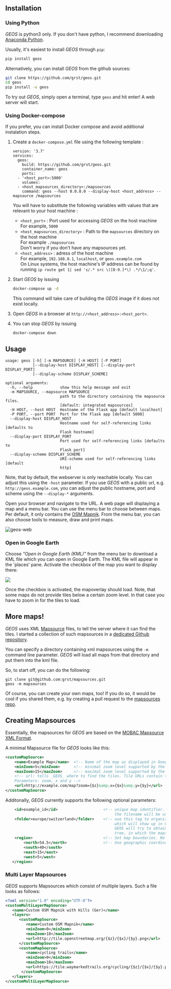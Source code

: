 ## Installation

### Using Python
_GEOS_ is python3 only. If you don't have python, I recommend downloading
[Anaconda Python](https://www.continuum.io/downloads).

Usually, it's easiest to install _GEOS_ through `pip`:

```sh
pip install geos
```

Alternatively, you can install _GEOS_ from the github sources:
```sh
git clone https://github.com/grst/geos.git
cd geos
pip install -e geos
```

To try out _GEOS_, simply open a terminal, type `geos` and hit enter! A web server will start.

### Using Docker-compose

If you prefer, you can install Docker compose and avoid additional instalation steps.

1. Create a `docker-compose.yml` file using the following template :
   ```docker-compose
   version: '3.7'
   services:
     geos:
       build: https://github.com/grst/geos.git
       container_name: geos
       ports:
	 - '<host_port>:5000'
       volumes:
	 - <host_mapsources_directory>:/mapsources
       command: geos --host 0.0.0.0 --display-host <host_address> --mapsource /mapsources
   ```

   You will have to substitute the following variables with values that are relevant to your host machine :

   - `<host_port>` : Port used for accessing _GEOS_ on the host machine <br/>
     For example, `5000`
   - `<host_mapsources_directory>` : Path to the `mapsources` directory on the host machine <br/>
     For example `./mapsources` <br/>
     Don't worry if you don't have any mapsources yet.
   - `<host_address>` : adress of the host machine <br/>
     For example, `192.168.0.1`, `localhost`, or `geos.example.com` <br/>
     On Linux systems, the host machine's IP address can be found by running `ip route get 1| sed 's/.* src \([0-9.]*\) .*/\1/;q'`.

2. Start _GEOS_ by issuing
   ```sh
   docker-compose up -d
   ```
   This command will take care of building the _GEOS_ image if it does not exist locally.

3. Open _GEOS_ in a browser at `http://<host_address>:<host_port>`.

4. You can stop _GEOS_ by issuing
   ```sh
   docker-compose down
   ```

## Usage
```
usage: geos [-h] [-m MAPSOURCE] [-H HOST] [-P PORT]
            [--display-host DISPLAY_HOST] [--display-port DISPLAY_PORT]
            [--display-scheme DISPLAY_SCHEME]

optional arguments:
  -h, --help            show this help message and exit
  -m MAPSOURCE, --mapsource MAPSOURCE
                        path to the directory containing the mapsource files.
                        [default: integrated mapsources]
  -H HOST, --host HOST  Hostname of the Flask app [default localhost]
  -P PORT, --port PORT  Port for the Flask app [default 5000]
  --display-host DISPLAY_HOST
                        Hostname used for self-referencing links [defaults to
                        Flask hostname]
  --display-port DISPLAY_PORT
                        Port used for self-referencing links [defaults to
                        Flask port]
  --display-scheme DISPLAY_SCHEME
                        URI-scheme used for self-referencing links [default
                        http]
```

Note, that by default, the webserver is only reachable locally. You can adjust this using the `-host` parameter. If you use _GEOS_ with a public url, e.g. `http://geos.example.com`, you can adjust the public hostname, port and scheme using the `--display-*` arguments. 

Open your browser and navigate to the URL. A web page will displaying a map and a menu bar.
You can use the menu bar to choose between maps. Per default, it only contains the
[OSM Mapnik](https://wiki.openstreetmap.org/wiki/Mapnik).
From the menu bar, you can also choose tools to measure, draw and print maps.

![geos-web](_static/geos_web.png)

### Open in Google Earth
Choose *"Open in Google Earth (KML)"* from the menu bar to download a KML file which you can open in Google Earth.
The KML file will appear in the 'places' pane. Activate the checkbox
of the map you want to display there:

![](_static/ge-places.png)

Once the checkbox is activated, the mapoverlay should load.
Note, that some maps do not provide tiles below a certain zoom level.
In that case you have to zoom in for the tiles to load.

## More maps!
_GEOS_ uses XML [Mapsource](http://mobac.sourceforge.net/wiki/index.php/Custom_XML_Map_Sources#Simple_custom_map_sources)
files, to tell the server where it can find the tiles. I started a collection of such mapsources in a
[dedicated Github repository](https://github.com/grst/mapsources).

You can specify a directory containing xml mapsources using the `-m` command line parameter.
_GEOS_ will load all maps from that directory and put them into the kml file.

So, to start off, you can do the following:
```
git clone git@github.com:grst/mapsources.git
geos -m mapsources
```

Of course, you can create your own maps, too! If you do so, it would be cool if you shared them,
 e.g. by creating a pull request to the [mapsources repo](https://github.com/grst/mapsources).

## Creating Mapsources
Essentially, the mapsources for _GEOS_ are based on the [MOBAC Mapsource XML Format](http://mobac.sourceforge.net/wiki/index.php/Custom_XML_Map_Sources#Simple_custom_map_sources).

A minimal Mapsource file for _GEOS_ looks like this:
```xml
<customMapSource>
    <name>Example Map</name>  <!-- Name of the map as displayed in Google Earth -->
    <minZoom>5</minZoom>      <!-- minimal zoom level supported by the web map -->
    <maxZoom>15</maxZoom>     <!-- maximal zoom level supported by the web map -->
    <!-- url: tells _GEOS_ where to find the tiles. Tile URLs contain three
    Parameters: zoom, x and y -->
    <url>http://example.com/map?zoom={$z}&amp;x={$x}&amp;y={$y}</url>
</customMapSource>
```

Additonally, _GEOS_ currently supports the following optional parameters:
```xml
    <id>example_id</id>                    <!-- unique map identifier. If not specified,
                                                the filename will be used as id -->
    <folder>europe/switzerland</folder>    <!-- use this tag to organize your maps in Folders
                                                which will show up in Google Earth. If not specified,
                                                GEOS will try to obtain the folder from the directory
                                                tree, in which the mapsources are saved in. -->
    <region>                               <!-- Set map boundaries. No tiles will load outside -->
        <north>54.5</north>                <!-- Use geographic coordinates here.  -->
        <south>40</south>
        <east>15</east>
        <west>5</west>
   </region>
```

### Multi Layer Mapsources
_GEOS_ supports Mapsources which consist of multiple layers. Such a file looks as follows:

```xml
<?xml version="1.0" encoding="UTF-8"?>
<customMultiLayerMapSource>
   <name>Custom OSM Mapnik with Hills (Ger)</name>
   <layers>
      <customMapSource>
         <name>Custom OSM Mapnik</name>
         <minZoom>0</minZoom>
         <maxZoom>18</maxZoom>
         <url>http://tile.openstreetmap.org/{$z}/{$x}/{$y}.png</url>
      </customMapSource>
      <customMapSource>
         <name>cycling trails</name>
         <minZoom>0</minZoom>
         <maxZoom>18</maxZoom>
         <url>https://tile.waymarkedtrails.org/cycling/{$z}/{$x}/{$y}.png</url>
       </customMapSource>
   </layers>
</customMultiLayerMapSource>
```
